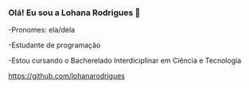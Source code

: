 ### Olá! Eu sou a Lohana Rodrigues 👋

-Pronomes: ela/dela

-Estudante de programação

-Estou cursando o Bacherelado Interdiciplinar em Ciência e Tecnologia

https://github.com/lohanarodrigues
